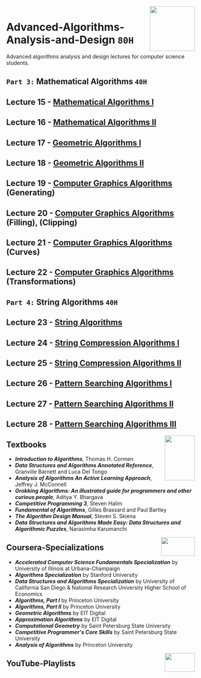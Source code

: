 <img align="right" width="120" height="120" src="https://github.com/cs-MohamedAyman/Computer-Science-Textbooks/blob/master/logos/algorithms.jpg">

# Advanced-Algorithms-Analysis-and-Design `80H`
Advanced algorithms analysis and design lectures for computer science students.

## `Part 3:` Mathematical Algorithms `40H`

## Lecture 15 - [Mathematical Algorithms I]()
## Lecture 16 - [Mathematical Algorithms II]()
## Lecture 17 - [Geometric Algorithms I]()
## Lecture 18 - [Geometric Algorithms II]()
## Lecture 19 - [Computer Graphics Algorithms]() (Generating)
## Lecture 20 - [Computer Graphics Algorithms]() (Filling), (Clipping)
## Lecture 21 - [Computer Graphics Algorithms]() (Curves)
## Lecture 22 - [Computer Graphics Algorithms]() (Transformations)

## `Part 4:` String Algorithms `40H`

## Lecture 23 - [String Algorithms]()
## Lecture 24 - [String Compression Algorithms I]()
## Lecture 25 - [String Compression Algorithms II]()
## Lecture 26 - [Pattern Searching Algorithms I]()
## Lecture 27 - [Pattern Searching Algorithms II]()
## Lecture 28 - [Pattern Searching Algorithms III]()

<img align="right" width="80" height="120" src="https://github.com/cs-MohamedAyman/Computer-Science-Textbooks/blob/master/logos/textbooks.jpg">

## Textbooks

* ***Introduction to Algorithms***, Thomas H. Cormen
* ***Data Structures and Algorithms Annotated Reference***, Granville Barnett and Luca Del Tongo
* ***Analysis of Algorithms An Active Learning Approach***, Jeffrey J. McConnell
* ***Grokking Algorithms: An illustrated guide for programmers and other curious people***, Aditya Y. Bhargava
* ***Competitive Programming 3***, Steven Halim
* ***Fundamental of Algorithms***, Gilles Brassard and Paul Bartley
* ***The Algorithm Design Manual***, Steven S. Skiena
* ***Data Structures and Algorithms Made Easy: Data Structures and Algorithmic Puzzles***, Narasimha Karumanchi

<img align="right" width="90" height="50" src="https://github.com/cs-MohamedAyman/Coursera-Specializations/blob/master/organizations-logos/coursera.jpg">

## Coursera-Specializations

* ***Accelerated Computer Science Fundamentals Specialization*** by University of Illinois at Urbana-Champaign
* ***Algorithms Specialization*** by Stanford University
* ***Data Structures and Algorithms Specialization*** by University of California San Diego & National Research University Higher School of Economics
* ***Algorithms, Part I*** by Princeton University
* ***Algorithms, Part II*** by Princeton University
* ***Geometric Algorithms*** by EIT Digital
* ***Approximation Algorithms*** by EIT Digital
* ***Computational Geometry*** by Saint Petersburg State University
* ***Competitive Programmer's Core Skills*** by Saint Petersburg State University
* ***Analysis of Algorithms*** by Princeton University

<img align="right" width="80" height="50" src="https://github.com/cs-MohamedAyman/YouTube-Playlists/blob/master/organizations-logos/youtube.jpg">

## YouTube-Playlists

